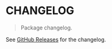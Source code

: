 # CHANGELOG

> Package changelog.

See [GitHub Releases](https://github.com/stdlib-js/random-streams-hypergeometric/releases) for the changelog.